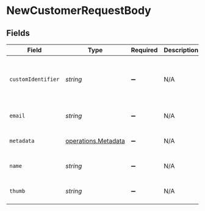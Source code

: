 # NewCustomerRequestBody


## Fields

| Field                                                             | Type                                                              | Required                                                          | Description                                                       | Example                                                           |
| ----------------------------------------------------------------- | ----------------------------------------------------------------- | ----------------------------------------------------------------- | ----------------------------------------------------------------- | ----------------------------------------------------------------- |
| `customIdentifier`                                                | *string*                                                          | :heavy_minus_sign:                                                | N/A                                                               | The Custom Identifier of the customer in the organization         |
| `email`                                                           | *string*                                                          | :heavy_minus_sign:                                                | N/A                                                               | The Email of the customer.                                        |
| `metadata`                                                        | [operations.Metadata](../../../sdk/models/operations/metadata.md) | :heavy_minus_sign:                                                | N/A                                                               | The Metadata Information.                                         |
| `name`                                                            | *string*                                                          | :heavy_minus_sign:                                                | N/A                                                               | The Name of the customer.                                         |
| `thumb`                                                           | *string*                                                          | :heavy_minus_sign:                                                | N/A                                                               | The Avatar of the customer.                                       |